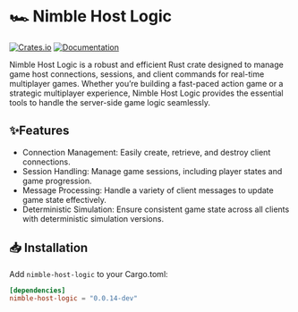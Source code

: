 # 🏎️ Nimble Host Logic

[![Crates.io](https://img.shields.io/crates/nimble-host-logic)](https://crates.io/crates/nimble-host-logic)
[![Documentation](https://docs.rs/nimble-host-logic/badge.svg)](https://docs.rs/nimble-host-logic)

Nimble Host Logic is a robust and efficient Rust crate designed to manage game host connections, sessions, and client
commands for real-time multiplayer games. Whether you’re building a fast-paced action game or a strategic multiplayer
experience, Nimble Host Logic provides the essential tools to handle the server-side game logic seamlessly.

## ✨Features

* Connection Management: Easily create, retrieve, and destroy client connections.
* Session Handling: Manage game sessions, including player states and game progression.
* Message Processing: Handle a variety of client messages to update game state effectively.
* Deterministic Simulation: Ensure consistent game state across all clients with deterministic simulation versions.

## 📥 Installation

Add `nimble-host-logic` to your Cargo.toml:

```toml
[dependencies]
nimble-host-logic = "0.0.14-dev"
```
